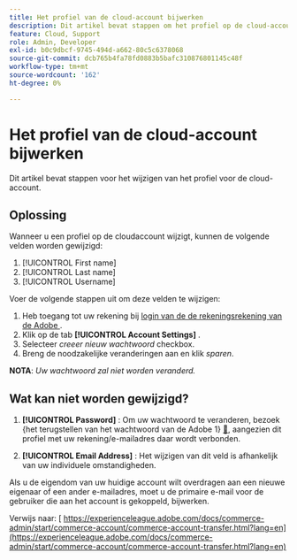 ```yaml
---
title: Het profiel van de cloud-account bijwerken
description: Dit artikel bevat stappen om het profiel op de cloud-account te wijzigen.
feature: Cloud, Support
role: Admin, Developer
exl-id: b0c9dbcf-9745-494d-a662-80c5c6378068
source-git-commit: dcb765b4fa78fd0883b5bafc310876801145c48f
workflow-type: tm+mt
source-wordcount: '162'
ht-degree: 0%

---
```


# Het profiel van de cloud-account bijwerken

Dit artikel bevat stappen voor het wijzigen van het profiel voor de cloud-account.

## Oplossing

Wanneer u een profiel op de cloudaccount wijzigt, kunnen de volgende velden worden gewijzigd:

1. [!UICONTROL First name]
1. [!UICONTROL Last name]
1. [!UICONTROL Username]

Voer de volgende stappen uit om deze velden te wijzigen:

1. Heb toegang tot uw rekening bij [ login van de de rekeningsrekening van de Adobe ](https://accounts.magento.cloud).
1. Klik op de tab **[!UICONTROL Account Settings]** .
1. Selecteer *creeer nieuw wachtwoord* checkbox.
1. Breng de noodzakelijke veranderingen aan en klik *sparen*.

**NOTA**: *Uw wachtwoord zal niet worden veranderd.*

## Wat kan niet worden gewijzigd?

1. **[!UICONTROL Password]** :
Om uw wachtwoord te veranderen, bezoek {het terugstellen van het wachtwoord van de Adobe 1} [&#128279;](https://account.adobe.com/), aangezien dit profiel met uw rekening/e-mailadres daar wordt verbonden.

1. **[!UICONTROL Email Address]** :
Het wijzigen van dit veld is afhankelijk van uw individuele omstandigheden.

Als u de eigendom van uw huidige account wilt overdragen aan een nieuwe eigenaar of een ander e-mailadres, moet u de primaire e-mail voor de gebruiker die aan het account is gekoppeld, bijwerken.

Verwijs naar: [ https://experienceleague.adobe.com/docs/commerce-admin/start/commerce-account/commerce-account-transfer.html?lang=en](https://experienceleague.adobe.com/docs/commerce-admin/start/commerce-account/commerce-account-transfer.html?lang=en)
